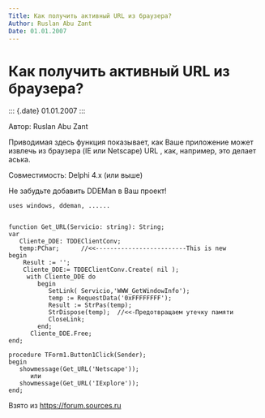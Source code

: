 ```yaml
---
Title: Как получить активный URL из браузера?
Author: Ruslan Abu Zant
Date: 01.01.2007
---
```



Как получить активный URL из браузера?
======================================

::: {.date}
01.01.2007
:::

Автор: Ruslan Abu Zant

Приводимая здесь функция показывает, как Ваше приложение может извлечь
из браузера (IE или Netscape) URL , как, например, это делает аська.

Совместимость: Delphi 4.x (или выше)

Не забудьте добавить DDEMan в Ваш проект!

    uses windows, ddeman, ...... 
     
     
    function Get_URL(Servicio: string): String; 
    var 
       Cliente_DDE: TDDEClientConv; 
       temp:PChar;      //<<-------------------------This is new 
    begin 
        Result := ''; 
        Cliente_DDE:= TDDEClientConv.Create( nil ); 
         with Cliente_DDE do 
            begin 
               SetLink( Servicio,'WWW_GetWindowInfo'); 
               temp := RequestData('0xFFFFFFFF'); 
               Result := StrPas(temp); 
               StrDispose(temp);  //<<-Предотвращаем утечку памяти 
               CloseLink; 
            end; 
          Cliente_DDE.Free; 
    end; 
     
    procedure TForm1.Button1Click(Sender); 
    begin 
       showmessage(Get_URL('Netscape')); 
          или 
       showmessage(Get_URL('IExplore')); 
    end;

Взято из <https://forum.sources.ru>
